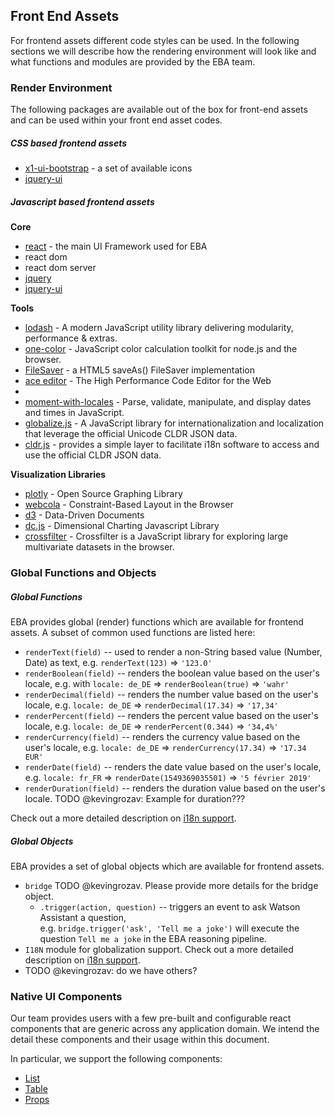 ## Front End Assets

For frontend assets different code styles can be used. In the following sections we will describe how the rendering environment will look like and what functions and modules are provided by the EBA team. 

### Render Environment
The following packages are available out of the box for front-end assets and can be used within your front end asset codes.

##### CSS based frontend assets
- [x1-ui-bootstrap](https://eba.ibm.com/assistant#/lab/glyphicons) - a set of available icons
- [jquery-ui](https://jqueryui.com/)

##### Javascript based frontend assets

**Core**
- [react](https://reactjs.org/) - the main UI Framework used for EBA
- react dom
- react dom server
- [jquery](https://jquery.com/)
- [jquery-ui](https://jqueryui.com/)

**Tools**
- [lodash](https://lodash.com/) -  A modern JavaScript utility library delivering modularity, performance & extras.
- [one-color](https://github.com/One-com/one-color) - JavaScript color calculation toolkit for node.js and the browser.
- [FileSaver](https://github.com/eligrey/FileSaver.js/) - a HTML5 saveAs() FileSaver implementation
- [ace editor](https://ace.c9.io/) - The High Performance Code Editor for the Web
- 
- [moment-with-locales](https://momentjs.com/) - Parse, validate, manipulate, and display dates and times in JavaScript.
- [globalize.js](https://github.com/globalizejs/globalize) - A JavaScript library for internationalization and localization that leverage the official Unicode CLDR JSON data.
- [cldr.js](https://github.com/rxaviers/cldrjs) - provides a simple layer to facilitate i18n software to access and use the official CLDR JSON data. 

**Visualization Libraries**
- [plotly](https://plot.ly/javascript/) - Open Source Graphing Library
- [webcola](https://ialab.it.monash.edu/webcola/) - Constraint-Based Layout in the Browser
- [d3](https://d3js.org/) - Data-Driven Documents
- [dc.js](https://dc-js.github.io/dc.js/) - Dimensional Charting Javascript Library
- [crossfilter](http://square.github.io/crossfilter/) - Crossfilter is a JavaScript library for exploring large multivariate datasets in the browser. 

### Global Functions and Objects

##### Global Functions

EBA provides global (render) functions which are available for frontend assets. A subset of common used functions are listed here:
 - `renderText(field)` -- used to render a non-String based value (Number, Date) as text, e.g. `renderText(123)` => `'123.0'` 
 - `renderBoolean(field)` -- renders the boolean value based on the user's locale, e.g. with `locale: de_DE` => `renderBoolean(true)` => `'wahr'`
 - `renderDecimal(field)` -- renders the number value based on the user's locale, e.g. `locale: de_DE` => `renderDecimal(17.34)` => `'17,34'`
 - `renderPercent(field)` -- renders the percent value based on the user's locale, e.g. `locale: de_DE` => `renderPercent(0.344)` => `'34,4%'`
 - `renderCurrency(field)` -- renders the currency value based on the user's locale, e.g. `locale: de_DE` => `renderCurrency(17.34)` => `'17.34 EUR'`
 - `renderDate(field)` -- renders the date value based on the user's locale, e.g. `locale: fr_FR` => `renderDate(1549369035501)` => `'5 février 2019'`
 - `renderDuration(field)` -- renders the duration value based on the user's locale. TODO @kevingrozav: Example for duration???

Check out a more detailed description on [i18n support](./../I18N.md).

##### Global Objects

EBA provides a set of global objects which are available for frontend assets.

 - `bridge` TODO @kevingrozav. Please provide more details for the bridge object.
    - `.trigger(action, question)` -- triggers an event to ask Watson Assistant a question,   
    e.g. `bridge.trigger('ask', 'Tell me a joke')` will execute the question `Tell me a joke` in the EBA reasoning pipeline.
 - `I18N` module for globalization support. Check out a more detailed description on [i18n support](./../I18N.md).
 - TODO @kevingrozav: do we have others?


### Native UI Components
Our team provides users with a few pre-built and configurable react components that are generic across any application domain. We intend the detail these components and their usage within this document. 

In particular, we support the following components:
 - [List](./frontend/React_Lists.md)
 - [Table](./frontend/React_Tables.md)
 - [Props](./frontend/React_Props.md) 
 
